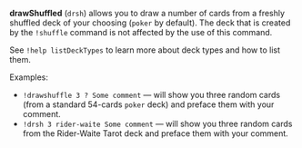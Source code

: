 **drawShuffled** (`drsh`) allows you to draw a number of cards from a freshly shuffled deck of your choosing (`poker` by default).
The deck that is created by the `!shuffle` command is not affected by the use of this command.

See `!help listDeckTypes` to learn more about deck types and how to list them.

Examples:
* `!drawshuffle 3 ? Some comment` — will show you three random cards (from a standard 54-cards `poker` deck) and preface them with your comment.
* `!drsh 3 rider-waite Some comment` — will show you three random cards from the Rider-Waite Tarot deck and preface them with your comment.